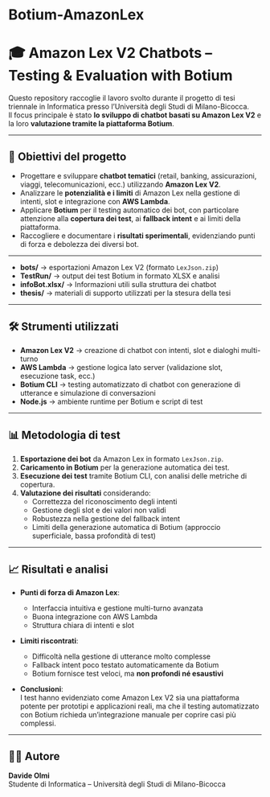 # Botium-AmazonLex
# 🎓 Amazon Lex V2 Chatbots – Testing & Evaluation with Botium

Questo repository raccoglie il lavoro svolto durante il progetto di tesi triennale in Informatica presso l’Università degli Studi di Milano-Bicocca.  
Il focus principale è stato **lo sviluppo di chatbot basati su Amazon Lex V2** e la loro **valutazione tramite la piattaforma Botium**.

---

## 🚀 Obiettivi del progetto
- Progettare e sviluppare **chatbot tematici** (retail, banking, assicurazioni, viaggi, telecomunicazioni, ecc.) utilizzando **Amazon Lex V2**.
- Analizzare le **potenzialità e i limiti** di Amazon Lex nella gestione di intenti, slot e integrazione con **AWS Lambda**.
- Applicare **Botium** per il testing automatico dei bot, con particolare attenzione alla **copertura dei test**, ai **fallback intent** e ai limiti della piattaforma.
- Raccogliere e documentare i **risultati sperimentali**, evidenziando punti di forza e debolezza dei diversi bot.

---

- **bots/** → esportazioni Amazon Lex V2 (formato `LexJson.zip`)  
- **TestRun/** → output dei test Botium in formato XLSX e analisi   
- **infoBot.xlsx/** → Informazioni utili sulla struttura dei chatbot  
- **thesis/** → materiali di supporto utilizzati per la stesura della tesi  

---

## 🛠️ Strumenti utilizzati
- **Amazon Lex V2** → creazione di chatbot con intenti, slot e dialoghi multi-turno  
- **AWS Lambda** → gestione logica lato server (validazione slot, esecuzione task, ecc.)  
- **Botium CLI** → testing automatizzato di chatbot con generazione di utterance e simulazione di conversazioni  
- **Node.js** → ambiente runtime per Botium e script di test  

---

## 📊 Metodologia di test
1. **Esportazione dei bot** da Amazon Lex in formato `LexJson.zip`.  
2. **Caricamento in Botium** per la generazione automatica dei test.  
3. **Esecuzione dei test** tramite Botium CLI, con analisi delle metriche di copertura.  
4. **Valutazione dei risultati** considerando:
   - Correttezza del riconoscimento degli intenti
   - Gestione degli slot e dei valori non validi
   - Robustezza nella gestione del fallback intent
   - Limiti della generazione automatica di Botium (approccio superficiale, bassa profondità di test)

---

## 📈 Risultati e analisi
- **Punti di forza di Amazon Lex**:
  - Interfaccia intuitiva e gestione multi-turno avanzata
  - Buona integrazione con AWS Lambda
  - Struttura chiara di intenti e slot

- **Limiti riscontrati**:
  - Difficoltà nella gestione di utterance molto complesse
  - Fallback intent poco testato automaticamente da Botium
  - Botium fornisce test veloci, ma **non profondi né esaustivi**

- **Conclusioni**:  
  I test hanno evidenziato come Amazon Lex V2 sia una piattaforma potente per prototipi e applicazioni reali, ma che il testing automatizzato con Botium richieda un’integrazione manuale per coprire casi più complessi.

---

## 👨‍💻 Autore
**Davide Olmi**  
Studente di Informatica – Università degli Studi di Milano-Bicocca 